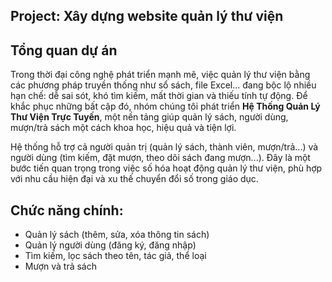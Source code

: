   ## Project: Xây dựng website quản lý thư viện
 ## Tổng quan dự án  
Trong thời đại công nghệ phát triển mạnh mẽ, việc quản lý thư viện bằng các phương pháp truyền thống như sổ sách, file Excel... đang bộc lộ nhiều hạn chế: dễ sai sót, khó tìm kiếm, mất thời gian và thiếu tính tự động. Để khắc phục những bất cập đó, nhóm chúng tôi phát triển **Hệ Thống Quản Lý Thư Viện Trực Tuyến**, một nền tảng giúp quản lý sách, người dùng, mượn/trả sách một cách khoa học, hiệu quả và tiện lợi.

Hệ thống hỗ trợ cả người quản trị (quản lý sách, thành viên, mượn/trả...) và người dùng (tìm kiếm, đặt mượn, theo dõi sách đang mượn...). Đây là một bước tiến quan trọng trong việc số hóa hoạt động quản lý thư viện, phù hợp với nhu cầu hiện đại và xu thế chuyển đổi số trong giáo dục.

## Chức năng chính:  
- Quản lý sách (thêm, sửa, xóa thông tin sách)  
- Quản lý người dùng (đăng ký, đăng nhập)  
- Tìm kiếm, lọc sách theo tên, tác giả, thể loại  
- Mượn và trả sách   




